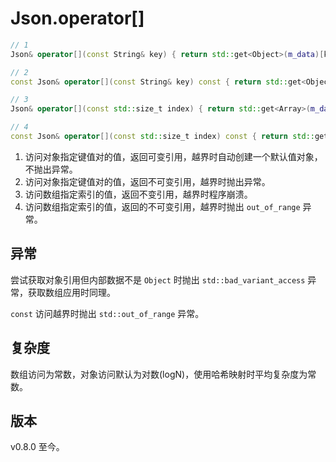 # **Json.operator[]**

```cpp
// 1
Json& operator[](const String& key) { return std::get<Object>(m_data)[key]; }

// 2
const Json& operator[](const String& key) const { return std::get<Object>(m_data).at(key); }

// 3
Json& operator[](const std::size_t index) { return std::get<Array>(m_data)[index]; }

// 4
const Json& operator[](const std::size_t index) const { return std::get<Array>(m_data).at(index); }
```

1. 访问对象指定键值对的值，返回可变引用，越界时自动创建一个默认值对象，不抛出异常。
2. 访问对象指定键值对的值，返回不可变引用，越界时抛出异常。
3. 访问数组指定索引的值，返回不变引用，越界时程序崩溃。
4. 访问数组指定索引的值，返回的不可变引用，越界时抛出 `out_of_range` 异常。

## 异常

尝试获取对象引用但内部数据不是 `Object` 时抛出 `std::bad_variant_access` 异常，获取数组应用时同理。

`const` 访问越界时抛出 `std::out_of_range` 异常。

## 复杂度

数组访问为常数，对象访问默认为对数\(logN\)，使用哈希映射时平均复杂度为常数。

## 版本

v0.8.0 至今。
